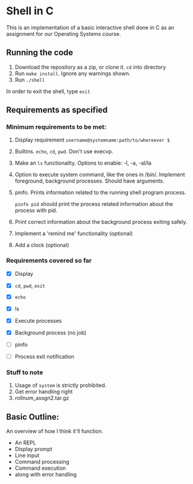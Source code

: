 # Shell in C

This is an implementation of a basic interactive shell done in C as an assignment for our Operating Systems course.

## Running the code

1. Download the repository as a zip, or clone it. `cd` into directory
2. Run `make install`. Ignore any warnings shown.
3. Run `./shell`

In order to exit the shell, type `exit`

## Requirements as specified

### Minimum requirements to be met:

1. Display requirement
   `username@systemname:path/to/whereever $ `
2. Builtins. `echo`, `cd`, `pwd`. Don't use execvp.
3. Make an `ls` functionality. Options to enable: -l, -a, -al/la
4. Option to execute system command, like the ones in /bin/. Implement foreground, background processes. Should have arguments.
5. pinfo. Prints information related to the running shell program process.

   `pinfo pid` should print the process related information about the process with pid.
6. Print correct information about the background process exiting safely.
7. Implement a 'remind me' functionality (optional)
8. Add a clock (optional)

### Requirements covered so far
 - [x] Display
 - [x] `cd`, `pwd`, `exit`
 - [x] `echo`
 - [x] ls
 - [x] Execute processes
 - [x] Background process (no job)
 - [ ] pinfo
 - [ ] Process exit notification


### Stuff to note

1. Usage of `system` is strictly prohibited.
2. Get error handling right
3. rollnum_assgn2.tar.gz


## Basic Outline:

An overview of how I think it'll function.

 - An REPL
  - Display prompt
  - Line input
  - Command processing
  - Command execution
  - along with error handling
